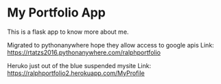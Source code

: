 # My Portfolio App
This is a flask app to know more about me.

Migrated to pythonanywhere hope they allow access to google apis
Link: https://rtatzs2016.pythonanywhere.com/ralphportfolio

Heruko just out of the blue suspended mysite
Link: https://ralphportfolio2.herokuapp.com/MyProfile
